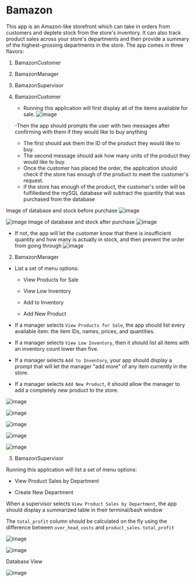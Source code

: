 # Bamazon

This app is an Amazon-like storefront which can take in orders from customers and deplete stock from the store's inventory. It can also track product sales across your store's departments and then provide a summary of the highest-grossing departments in the store. The app comes in three flavors:
1. BamazonCustomer
2. BamazonManager
3. BamazonSupervisor

1. BamazonCustomer

   * Running this application will first display all of the items available for sale.
   ![image](https://user-images.githubusercontent.com/47204339/59488186-b4d75d00-8e33-11e9-868d-557204be40c8.png)

    -Then the app should prompts the user with two messages after confirming with them if they would like to buy anything
   * The first should ask them the ID of the product they would like to buy.
   * The second message should ask how many units of the product they would like to buy.
   * Once the customer has placed the order, the application should check if the store has enough of the product to meet the customer's request.
   * if the store has enough of the product, the customer's order will be fulfilledand the mySQL database will subtract the quantity that was purchased from the database

Image of database and stock before purchase
   ![image](https://user-images.githubusercontent.com/47204339/59488568-cbca7f00-8e34-11e9-8527-22e62f5c6470.png)
   
   ![image](https://user-images.githubusercontent.com/47204339/59488254-e9e3af80-8e33-11e9-88ea-a8c8f21eb5f5.png)
Image of database and stock after purchase
   ![image](https://user-images.githubusercontent.com/47204339/59488677-08967600-8e35-11e9-9f91-042e64cae34c.png)

   * If not, the app will let the customer know that there is insufficient quantity and how many is actually in stock, and then prevent the order from going through
   ![image](https://user-images.githubusercontent.com/47204339/59488436-670f2480-8e34-11e9-931d-f09fa4776ee4.png)


2. BamazonManager

 * List a set of menu options:

    * View Products for Sale
    
    * View Low Inventory
    
    * Add to Inventory
    
    * Add New Product

  * If a manager selects `View Products for Sale`, the app should list every available item: the item IDs, names, prices, and quantities.

  * If a manager selects `View Low Inventory`, then it should list all items with an inventory count lower than five.

  * If a manager selects `Add to Inventory`, your app should display a prompt that will let the manager "add more" of any item currently in the store.

  * If a manager selects `Add New Product`, it should allow the manager to add a completely new product to the store.

![image](https://user-images.githubusercontent.com/47204339/59488764-409db900-8e35-11e9-9aa2-c9c622a717d7.png)

![image](https://user-images.githubusercontent.com/47204339/59488839-780c6580-8e35-11e9-9aa4-c157cdc8911d.png)

![image](https://user-images.githubusercontent.com/47204339/59488872-8ce8f900-8e35-11e9-9e85-ba55328fead1.png)

![image](https://user-images.githubusercontent.com/47204339/59488911-af7b1200-8e35-11e9-8a50-2e13584f2147.png)

![image](https://user-images.githubusercontent.com/47204339/59488954-ce79a400-8e35-11e9-8d4f-5397d3bde594.png)


3. BamazonSupervisor

Running this application will list a set of menu options:

   * View Product Sales by Department
   
   * Create New Department

   When a supervisor selects `View Product Sales by Department`, the app should display a summarized table in their terminal/bash window

   The `total_profit` column should be calculated on the fly using the difference between `over_head_costs` and `product_sales`. `total_profit`

   ![image](https://user-images.githubusercontent.com/47204339/59489135-3203d180-8e36-11e9-9459-afb00077807e.png)

   ![image](https://user-images.githubusercontent.com/47204339/59489196-58c20800-8e36-11e9-83a4-63575698eb56.png)


Database View

![image](https://user-images.githubusercontent.com/47204339/59538264-f6a4e980-8ead-11e9-9bbf-dfd5fa67a0cd.png)

